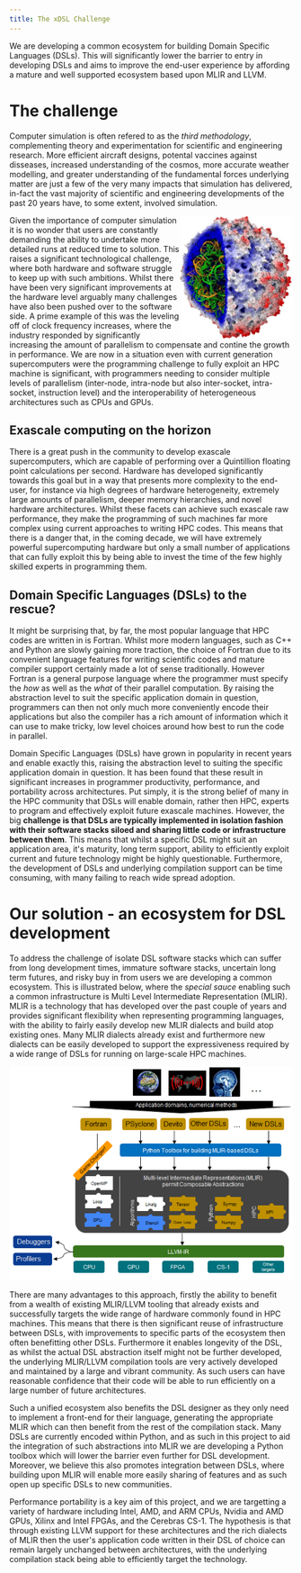 ```yaml
---
title: The xDSL Challenge
---
```


We are developing a common ecosystem for building Domain Specific Languages
(DSLs). This will significantly lower the barrier to entry in developing DSLs
and aims to improve the end-user experience by affording a mature and well
supported ecosystem based upon MLIR and LLVM.

# The challenge

Computer simulation is often refered to as the _third methodology_,
complementing theory and experimentation for scientific and engineering
research. More efficient aircraft designs, potental vaccines against disseases,
increased understanding of the cosmos, more accurate weather modelling, and
greater understanding of the fundamental forces underlying matter are just a few
of the very many impacts that simulation has delivered, in-fact the vast
majority of scientific and engineering developments of the past 20 years have,
to some extent, involved simulation.

<img src="/assets/img/application_front_page.png" width="200" align="right">

Given the importance of computer simulation it is no wonder that users are
constantly demanding the ability to undertake more detailed runs at reduced time
to solution. This raises a significant technological challenge, where both
hardware and software struggle to keep up with such ambitions. Whilst there have
been very significant improvements at the hardware level arguably many
challenges have also been pushed over to the software side. A prime example of
this was the leveling off of clock frequency increases, where the industry
responded by significantly increasing the amount of parallelism to compensate
and contine the growth in performance. We are now in a situation even with
current generation supercomputers were the programming challenge to fully
exploit an HPC machine is significant, with programmers needing to consider
multiple levels of parallelism (inter-node, intra-node but also inter-socket,
intra-socket, instruction level) and the interoperability of heterogeneous
architectures such as CPUs and GPUs.

## Exascale computing on the horizon

There is a great push in the community to develop exascale supercomputers, which
are capable of performing over a Quintillion floating point calculations per
second. Hardware has developed significantly towards this goal but in a way that
presents more complexity to the end-user, for instance via high degrees of
hardware heterogeneity, extremely large amounts of parallelism, deeper memory
hierarchies, and novel hardware architectures. Whilst these facets can achieve
such exascale raw performance, they make the programming of such machines far
more complex using current approaches to writing HPC codes. This means that
there is a danger that, in the coming decade, we will have extremely powerful
supercomputing hardware but only a small number of applications that can fully
exploit this by being able to invest the time of the few highly skilled experts
in programming them.

## Domain Specific Languages (DSLs) to the rescue?

It might be surprising that, by far, the most popular language that HPC codes
are written in is Fortran. Whilst more modern languages, such as C++ and Python
are slowly gaining more traction, the choice of Fortran due to its convenient
language features for writing scientific codes and mature compiler support
certainly made a lot of sense traditionally. However Fortran is a general
purpose language where the programmer must specify the _how_ as well as the
_what_ of their parallel computation. By raising the abstraction level to suit
the specific application domain in question, programmers can then not only much
more conveniently encode their applications but also the compiler has a rich
amount of information which it can use to make tricky, low level choices around
how best to run the code in parallel. 

Domain Specific Languages (DSLs) have grown in popularity in recent years and
enable exactly this, raising the abstraction level to suiting the specific
application domain in question. It has been found that these result in
significant increases in programmer productivity, performance, and portability
across architectures. Put simply, it is the strong belief of many in the HPC
community that DSLs will enable domain, rather then HPC, experts to program and
effectively exploit future exascale machines. However, the big __challenge is
that DSLs are typically implemented in isolation fashion with their software
stacks siloed and sharing little code or infrastructure between them__. This
means that whilst a specific DSL might suit an application area, it's maturity,
long term support, ability to efficiently exploit current and future technology
might be highly questionable. Furthermore, the development of DSLs and
underlying compilation support can be time consuming, with many failing to reach
wide spread adoption.

# Our solution - an ecosystem for DSL development

To address the challenge of isolate DSL software stacks which can suffer from
long development times, immature software stacks, uncertain long term futures,
and risky buy in from users we are developing a common ecosystem. This is
illustrated below, where the _special sauce_ enabling such a common
infrastructure is Multi Level Intermediate Representation (MLIR). MLIR is a
technology that has developed over the past couple of years and provides
significant flexibility when representing programming languages, with the
ability to fairly easily develop new MLIR dialects and build atop existing ones.
Many MLIR dialects already exist and furthermore new dialects can be easily
developed to support the expressiveness required by a wide range of DSLs for
running on large-scale HPC machines. 

![Overview Image](../assets/img/overview.png)

There are many advantages to this approach, firstly the ability to benefit from
a wealth of existing MLIR/LLVM tooling that already exists and successfully
targets the wide range of hardware commonly found in HPC machines. This means
that there is then significant reuse of infrastructure between DSLs, with
improvements to specific parts of the ecosystem then often benefitting other
DSLs. Furthermore it enables longevity of the DSL, as whilst the actual DSL
abstraction itself might not be further developed, the underlying MLIR/LLVM
compilation tools are very actively developed and maintained by a large and
vibrant community. As such users can have reasonable confidence that their code
will be able to run efficiently on a large number of future architectures. 

Such a unified ecosystem also benefits the DSL designer as they only need to
implement a front-end for their language, generating the appropriate MLIR which
can then benefit from the rest of the compilation stack. Many DSLs are currently
encoded within Python, and as such in this project to aid the integration of
such abstractions into MLIR we are developing a Python toolbox which will lower
the barrier even further for DSL development. Moreover, we believe this also
promotes integration between DSLs, where building upon MLIR will enable more
easily sharing of features and as such open up specific DSLs to new communities.

Performance portability is a key aim of this project, and we are targetting a
variety of hardware including Intel, AMD, and ARM CPUs, Nvidia and AMD GPUs,
Xilinx and Intel FPGAs, and the Cerebras CS-1. The hypothesis is that through
existing LLVM support for these architectures and the rich dialects of MLIR then
the user's application code written in their DSL of choice can remain largely
unchanged between architectures, with the underlying compilation stack being
able to efficiently target the technology.
